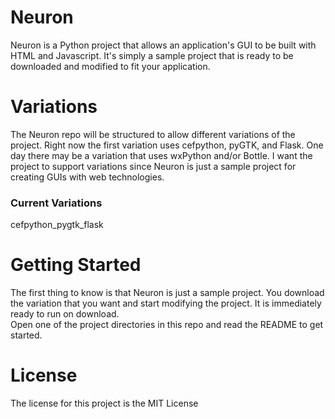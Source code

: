 # Neuron
Neuron is a Python project that allows an application's GUI to be built with HTML and Javascript.
It's simply a sample project that is ready to be downloaded and modified to fit your application.

# Variations
The Neuron repo will be structured to allow different variations of the project. Right now the first variation uses cefpython, pyGTK, and Flask. One day there may be a variation that uses wxPython and/or Bottle. I want the project to support variations since Neuron is just a sample project for creating GUIs with web technologies.

### Current Variations
cefpython_pygtk_flask

# Getting Started
The first thing to know is that Neuron is just a sample project. You download the variation that you want and start modifying the project. It is immediately ready to run on download.  
Open one of the project directories in this repo and read the README to get started.

# License
The license for this project is the MIT License